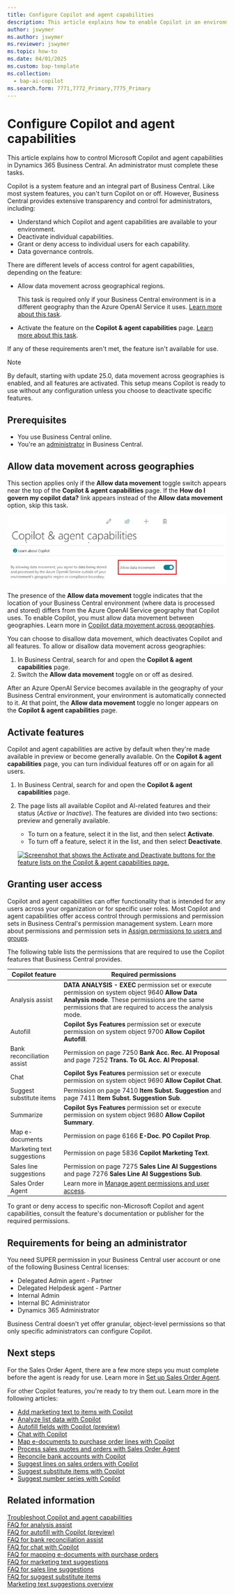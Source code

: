 ```yaml
---
title: Configure Copilot and agent capabilities
description: This article explains how to enable Copilot in an environment.
author: jswymer
ms.author: jswymer
ms.reviewer: jswymer
ms.topic: how-to
ms.date: 04/01/2025
ms.custom: bap-template
ms.collection:
  - bap-ai-copilot
ms.search.form: 7771,7772_Primary,7775_Primary
---
```


# Configure Copilot and agent capabilities

This article explains how to control Microsoft Copilot and agent capabilities in Dynamics 365 Business Central. An administrator must complete these tasks.

Copilot is a system feature and an integral part of Business Central. Like most system features, you can't turn Copilot on or off. However, Business Central provides extensive transparency and control for administrators, including:

- Understand which Copilot and agent capabilities are available to your environment.
- Deactivate individual capabilities.
- Grant or deny access to individual users for each capability.
- Data governance controls.

There are different levels of access control for agent capabilities, depending on the feature:

- Allow data movement across geographical regions.

    This task is required only if your Business Central environment is in a different geography than the Azure OpenAI Service it uses. [Learn more about this task](#allow-data-movement-across-geographies).

- Activate the feature on the **Copilot & agent capabilities** page. [Learn more about this task](#activate-features).

If any of these requirements aren't met, the feature isn't available for use.

> [!NOTE]
> By default, starting with update 25.0, data movement across geographies is enabled, and all features are activated. This setup means Copilot is ready to use without any configuration unless you choose to deactivate specific features.

## Prerequisites

- You use Business Central online.
- You're an [administrator](#requirements-for-being-an-administrator) in Business Central.

## Allow data movement across geographies

This section applies only if the **Allow data movement** toggle switch appears near the top of the **Copilot & agent capabilities** page. If the **How do I govern my copilot data?** link appears instead of the **Allow data movement** option, skip this task.

![Screenshot that shows the Allow data movement option on the Copilot & agent capabilities page.](media/allow-data-movement-v3.png)

The presence of the **Allow data movement** toggle indicates that the location of your Business Central environment (where data is processed and stored) differs from the Azure OpenAI Service geography that Copilot uses. To enable Copilot, you must allow data movement between geographies. Learn more in [Copilot data movement across geographies](ai-copilot-data-movement.md).

You can choose to disallow data movement, which deactivates Copilot and all features. To allow or disallow data movement across geographies:

1. In Business Central, search for and open the **Copilot & agent capabilities** page.
1. Switch the **Allow data movement** toggle on or off as desired.

After an Azure OpenAI Service becomes available in the geography of your Business Central environment, your environment is automatically connected to it. At that point, the **Allow data movement** toggle no longer appears on the **Copilot & agent capabilities** page.

## Activate features

Copilot and agent capabilities are active by default when they're made available in preview or become generally available. On the **Copilot & agent capabilities** page, you can turn individual features off or on again for all users.

1. In Business Central, search for and open the **Copilot & agent capabilities** page.
1. The page lists all available Copilot and AI-related features and their status (*Active* or *Inactive*). The features are divided into two sections: preview and generally available.

    - To turn on a feature, select it in the list, and then select **Activate**.
    - To turn off a feature, select it in the list, and then select **Deactivate**.

    [![Screenshot that shows the Activate and Deactivate buttons for the feature lists on the Copilot & agent capabilities page.](media/copilot-agent-capabilities-page.svg)](media/copilot-agent-capabilities-page.svg#lightbox "Screenshot that shows the Activate and Deactivate buttons for the feature lists on the Copilot & agent capabilities page.")

## Granting user access

Copilot and agent capabilities can offer functionality that is intended for any users across your organization or for specific user roles. Most Copilot and agent capabilities offer access control through permissions and permission sets in Business Central's permission management system. Learn more about permissions and permission sets in [Assign permissions to users and groups](ui-define-granular-permissions.md).

The following table lists the permissions that are required to use the Copilot features that Business Central provides.

| Copilot feature | Required permissions |
|---|---|
| Analysis assist | **DATA ANALYSIS - EXEC** permission set or execute permission on system object 9640 **Allow Data Analysis mode**. These permissions are the same permissions that are required to access the analysis mode. |
| Autofill | **Copilot Sys Features** permission set or execute permission on system object 9700 **Allow Copilot Autofill**. |
| Bank reconciliation assist | Permission on page 7250 **Bank Acc. Rec. AI Proposal** and page 7252 **Trans. To GL Acc. AI Proposal**. |
| Chat |**Copilot Sys Features** permission set or execute permission on system object 9690 **Allow Copilot Chat**. |
| Suggest substitute items| Permission on page 7410 **Item Subst. Suggestion** and page 7411 **Item Subst. Suggestion Sub**.|
| Summarize |**Copilot Sys Features** permission set or execute permission on system object 9680 **Allow Copilot Summary**. |
| Map e-documents | Permission on page 6166 **E-Doc. PO Copilot Prop**. |
| Marketing text suggestions | Permission on page 5836 **Copilot Marketing Text**. |
| Sales line suggestions | Permission on page 7275 **Sales Line AI Suggestions** and page 7276 **Sales Line AI Suggestions Sub**. |
|Sales Order Agent|Learn more in [Manage agent permissions and user access](sales-order-agent-setup.md#manage-agent-permissions-to-objects-data-and-ui-elements).|

To grant or deny access to specific non-Microsoft Copilot and agent capabilities, consult the feature's documentation or publisher for the required permissions.

## Requirements for being an administrator

You need SUPER permission in your Business Central user account or one of the following Business Central licenses:

- Delegated Admin agent - Partner
- Delegated Helpdesk agent - Partner
- Internal Admin
- Internal BC Administrator
- Dynamics 365 Administrator

Business Central doesn't yet offer granular, object-level permissions so that only specific administrators can configure Copilot.

## Next steps

For the Sales Order Agent, there are a few more steps you must complete before the agent is ready for use. Learn more in [Set up Sales Order Agent](sales-order-agent-setup.md#configure-and-activate-sales-order-agent).

For other Copilot features, you're ready to try them out. Learn more in the following articles:

- [Add marketing text to items with Copilot](item-marketing-text.md)
- [Analyze list data with Copilot](analysis-assist.md)
- [Autofill fields with Copilot (preview)](autofill-fields-with-copilot.md)
- [Chat with Copilot](chat-with-copilot.md)
- [Map e-documents to purchase order lines with Copilot](map-edocuments-with-copilot.md)
- [Process sales quotes and orders with Sales Order Agent](sales-order-agent-process.md)
- [Reconcile bank accounts with Copilot](bank-reconciliation-with-copilot.md)
- [Suggest lines on sales orders with Copilot](sales-suggest-sales-lines-with-copilot.md)
- [Suggest substitute items with Copilot](suggest-item-substitutions-copilot.md)
- [Suggest number series with Copilot](suggest-number-series-copilot.md)

## Related information

[Troubleshoot Copilot and agent capabilities](ai-copilot-troubleshooting.md)  
[FAQ for analysis assist](faqs-analysis-assist.md)  
[FAQ for autofill with Copilot (preview)](faqs-autofill.md)  
[FAQ for bank reconciliation assist](faqs-bank-reconciliation.md)  
[FAQ for chat with Copilot](faqs-chat-with-copilot.md)  
[FAQ for mapping e-documents with purchase orders](faqs-map-edocuments.md)  
[FAQ for marketing text suggestions](faqs-marketing-text.md)  
[FAQ for sales line suggestions](faq-sales-suggest-sales-lines-with-copilot.md)  
[FAQ for suggest substitute items](faq-suggest-item-substitutions-with-copilot.md)  
[Marketing text suggestions overview](ai-overview.md)
